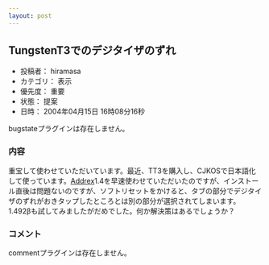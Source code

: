 ```yaml
---
layout: post
---
```

<h2>TungstenT3でのデジタイザのずれ</h2>
<ul>
<li>投稿者： hiramasa</li>
<li>カテゴリ： 表示</li>
<li>優先度： 重要</li>
<li>状態： 提案</li>
<li>日時： 2004年04月15日 16時08分16秒</li>
</ul>
<p><span class="error">bugstateプラグインは存在しません。</span> </p>
<h3>内容</h3>
<p>重宝して使わせていただいています。最近、TT3を購入し、CJKOSで日本語化して使っています。<a href="/?page=Addrex" class="wikipage">Addrex</a>1.4を早速使わせていただいたのですが、インストール直後は問題ないのですが、ソフトリセットをかけると、タブの部分でデジタイザのずれがおきタップしたところとは別の部分が選択されてしまいます。1.492βも試してみましたがだめでした。何か解決策はあるでしょうか？</p>
<h3>コメント</h3>
<p><span class="error">commentプラグインは存在しません。</span> </p>
